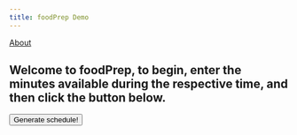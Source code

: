```yaml
---
title: foodPrep Demo
---
```

<head>
<meta name="viewport" content="width=device-width, initial-scale=1">
<style>
table{
    table-layout: fixed;
    width: 750px; 
}

.textInputs {
	width: 80px;
}

.truncated {
    display: block;
    white-space: nowrap; /* forces text to single line */
    overflow: hidden;
    text-overflow: ellipsis;
}

.empty {
	background-color: #BB1111;
	width: 84px;
	height: 23px;
}

.dropbtn {
    background-color: #4CAF50;
    color: white;
    padding: 2px;
    font-size: 16px;
    border: none;
	width: 84px;
	height: 23px;
    white-space: nowrap;
}

.dropdown {
    position: relative;
    display: inline-block;
}

.dropdown-content {
    display: none;
    position: absolute;
	white-space: nowrap;
	right: 0;
    background-color: #f1f1f1;
    min-width: 160px;
    box-shadow: 0px 8px 16px 0px rgba(0,0,0,0.2);
    z-index: 1;
}

.dropdown-content b {
    color: black;
    padding: 12px 16px;
    text-decoration: none;
    display: block;
}

.dropdown:hover .dropdown-content {
    display: block;
}

.dropdown:hover .dropbtn {
    background-color: #3e8e41;
}
</style>
</head>
<body>
<a href="/foodPrep/about">About</a>
<h2>Welcome to foodPrep, to begin, enter the minutes available during the respective time, and then click the button below.</h2><p>
<button type="button" onclick="sendData()" id = "butt">Generate schedule!</button>
<table id="stuff">
</table>
<script>
	var day;
	var hour;
	var timeTable = [];
	tableText = '<tr><th>Time</th><th>Sunday</th><th>Monday</th><th>Tuesday</th><th>Wednesday</th><th>Thursday</th><th>Friday</th><th>Saturday</th></tr>';
	for(hour=0; hour<24; hour++){
		tableText += '<tr><td>';
		if(hour == 0 || hour == 12){
			tableText += '12:00 ';
		}else{
			tableText += (hour % 12).toString() + ':00 ';
		}
		if(hour > 11){
			tableText += 'PM';
		}else{
			tableText += 'AM';
		}
		tableText += '</td>';
		var tempArr = [];
		for(day=1; day<8; day++){
			tableText += '<td><input type="number" id="';
			tableText += day.toString() + ',' + hour.toString();
			tableText += '" value="0" class="textInputs"/></td>';
			tempArr.push(0);
		}
		timeTable.push(tempArr);
		tableText += '</tr>';
	}
	var myTable = document.getElementById('stuff');
	myTable.innerHTML = tableText;

	var foodPrepArray = [];
	for(hour=0; hour<24; hour++){
		var foodTempArray = [];
		for(day=0; day<7; day++){
			var inception = [];
			foodTempArray.push(inception);
		}
		foodPrepArray.push(foodTempArray);
	}
	
	function hoverFood(day, hour, index){
		dropDownBox = document.getElementById(day.toString() + ',' + hour.toString() + 'drop');
		tableText = '</button><div class="dropdown-content" id="' + day.toString() + ',' + hour.toString() + 'drop">';
		tableText += '<center><b>' + foodPrepArray[hour][day][index].name + '</b></center>';
		tableText += '<b>Preparation Time: ';
		tableText += foodPrepArray[hour][day][index].preptime.toString();
		tableText += ' minutes</b><b>Ingredients:</b>';
		var numIng;
		for(numIng = 0; numIng < foodPrepArray[hour][day][index].ingredients.length; numIng++){
			tableText += '<b>&emsp;&#8226;';
			tableText += foodPrepArray[hour][day][index].ingredients[numIng].name;
			tableText += '</b>';
		}
		tableText += '<b>Steps:</b>';
		var numStep;
		for(numStep = 0; numStep < foodPrepArray[hour][day][index].steps.length; numStep++){
			tableText += '<b>&emsp;' + (numStep + 1).toString() + ': ';
			tableText += foodPrepArray[hour][day][index].steps[numStep];
			tableText += '</b>';
		}
		
		tableText += '</div></div></td>';
		dropDownBox.innerHTML = tableText;
	}
	
	function sendData() {
		var buttonId = document.getElementById('butt');
		if(buttonId.innerHTML == 'Edit schedule!'){
			buttonId.innerHTML = 'Generate schedule!';
			var day;
			var hour;
			tableText = '<tr><th>Time</th><th>Sunday</th><th>Monday</th><th>Tuesday</th><th>Wednesday</th><th>Thursday</th><th>Friday</th><th>Saturday</th></tr>';
			for(hour=0; hour<24; hour++){
				tableText += '<tr><td>';
				if(hour == 0 || hour == 12){
					tableText += '12:00 ';
				}else{
					tableText += (hour % 12).toString() + ':00 ';
				}
				if(hour > 11){
					tableText += 'PM';
				}else{
					tableText += 'AM';
				}
				tableText += '</td>';
				for(day=1; day<8; day++){
					tableText += '<td><input type="number" id="';
					tableText += day.toString() + ',' + hour.toString();
					tableText += '" value="' + timeTable[hour][day-1].toString() + '" class="textInputs"/></td>';
				}
				tableText += '</tr>';
			}
			var myTable = document.getElementById('stuff');
			myTable.innerHTML = tableText;
			foodPrepArray = [];
			for(hour=0; hour<24; hour++){
				var foodTempArray = [];
				for(day=0; day<7; day++){
					var inception = [];
					foodTempArray.push(inception);
				}
				foodPrepArray.push(foodTempArray);
			}
		}else{
			buttonId.innerHTML = 'Edit schedule!';
			var rawData = [];
			var day;
			var hour;
			var cell;
			var array;
			for(hour = 0; hour < 24; hour++){
				for(day = 1; day < 8; day++){
					cell = document.getElementById(day.toString() + ',' + hour.toString());
					if(parseInt(cell.value) > 0){
						array = {
							start: hour,
							time: parseInt(cell.value),
							day: day-1
						};
						rawData.push(array);
					}
					timeTable[hour][day-1] = parseInt(cell.value);
				}
			}
			var data = JSON.stringify(rawData);
			var XHR = new XMLHttpRequest();

			// Define what happens on successful data submission
			XHR.addEventListener('load', function(event) {
				var obj = JSON.parse(XHR.responseText);
				var day;
				var hour;
				tableText = '<tr><th>Time</th><th>Sunday</th><th>Monday</th><th>Tuesday</th><th>Wednesday</th><th>Thursday</th><th>Friday</th><th>Saturday</th></tr>';
				for(hour=0; hour<24; hour++){
					tableText += '<tr><td>';
					if(hour == 0 || hour == 12){
						tableText += '12:00 ';
					}else{
						tableText += (hour % 12).toString() + ':00 ';
					}
					if(hour > 11){
						tableText += "PM";
					}else{
						tableText += "AM";
					}
					tableText += '</td>';
					for(day=1; day<8; day++){
						tableText += '<td><div class="empty"></div></td>';
					}
					tableText += '</tr>';
				}
				var myTable = document.getElementById('stuff');
				myTable.innerHTML = tableText;
			
				for(day = 1; day < 8; day++){
					for(hour = 0; hour < obj[day-1].length; hour++){
						foodPrepArray[obj[day-1][hour].time][day-1].push(obj[day-1][hour]);
						if(foodPrepArray[obj[day-1][hour].time][day-1].length > 1){
							var optionSelect = document.getElementById(day.toString() + ',' + hour.toString() + 'select');
							var opt = document.createElement("option");
							opt.text = obj[day-1][hour].name;
							opt.onmouseover = "hoverFood(day, hour, 0)";
						}else{
							tableText = '<td><div class="dropdown"><button class="dropbtn">';
							//tableText += obj[day-1][hour].name;
							tableText += '<select style="width: 84px" id="' + day.toString() + ',' + hour.toString() + 'select"><center><div class="truncated"><option onmouseover="hoverFood(day, hour, 0)">' + obj[day-1][hour].name + '</option></select>';
							tableText += '</button><div class="dropdown-content" id="' + day.toString() + ',' + hour.toString() + 'drop">';
							tableText += '<center><b>' + obj[day-1][hour].name + '</b></center>';
							tableText += '<b>Preparation Time: ';
							tableText += obj[day-1][hour].preptime.toString();
							tableText += ' minutes</b><b>Ingredients:</b>';
							var numIng;
							for(numIng = 0; numIng < obj[day-1][hour].ingredients.length; numIng++){
								tableText += '<b>&emsp;&#8226;';
								tableText += obj[day-1][hour].ingredients[numIng].name;
								tableText += '</b>';
							}
							tableText += '<b>Steps:</b>';
							var numStep;
							for(numStep = 0; numStep < obj[day-1][hour].steps.length; numStep++){
								tableText += '<b>&emsp;' + (numStep + 1).toString() + ': ';
								tableText += obj[day-1][hour].steps[numStep];
								tableText += '</b>';
							}
							
							tableText += '</div></div></td>';
							myTable.rows[obj[day-1][hour].time + 1].cells[day].innerHTML = tableText;
						}
					}
				}
			});

			// Define what happens in case of error
			XHR.addEventListener('error', function(event) {
				alert('Oops! Something went wrong.');
			});

			// Set up our request
			XHR.open('POST', 'https://mealplan.mccarty.io/foodplan');

			// Add the required HTTP header for form data POST requests
			XHR.setRequestHeader('Content-Type', 'application/x-www-form-urlencoded');

			// Finally, send our data.
			XHR.send(data);
		}
	}
</script>